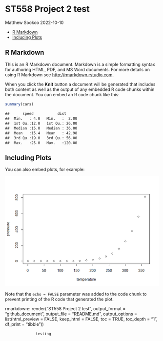 ST558 Project 2 test
================
Matthew Sookoo
2022-10-10

-   <a href="#r-markdown" id="toc-r-markdown">R Markdown</a>
-   <a href="#including-plots" id="toc-including-plots">Including Plots</a>

## R Markdown

This is an R Markdown document. Markdown is a simple formatting syntax
for authoring HTML, PDF, and MS Word documents. For more details on
using R Markdown see <http://rmarkdown.rstudio.com>.

When you click the **Knit** button a document will be generated that
includes both content as well as the output of any embedded R code
chunks within the document. You can embed an R code chunk like this:

``` r
summary(cars)
```

    ##      speed           dist       
    ##  Min.   : 4.0   Min.   :  2.00  
    ##  1st Qu.:12.0   1st Qu.: 26.00  
    ##  Median :15.0   Median : 36.00  
    ##  Mean   :15.4   Mean   : 42.98  
    ##  3rd Qu.:19.0   3rd Qu.: 56.00  
    ##  Max.   :25.0   Max.   :120.00

## Including Plots

You can also embed plots, for example:

![](ST558-project-2-test_files/figure-gfm/pressure-1.png)<!-- -->

Note that the `echo = FALSE` parameter was added to the code chunk to
prevent printing of the R code that generated the plot.

rmarkdown:: render(“ST558 Project 2 test”, output_format =
“github_document”, output_file = “README.md”, output_options =
list(html_preview = FALSE, keep_html = FALSE, toc = TRUE, toc_depth =
“1”, df_print = “tibble”))

                  testing
